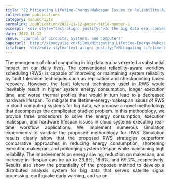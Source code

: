 ```yaml
---
title: "22.Mitigating Lifetime-Energy-Makespan Issues in Reliability-Aware Workflow Scheduling for Big Data"
collection: publications
category: manuscripts
permalink: /publication/2022-11-12-paper-title-number-1
excerpt: '<div style="text-align: justify;">In the big data era, conventional RWS in cloud computing has issues. We propose a new methodology. Simulations show our RWS strategies are superior and the method has potential for big data systems.</div>'
date: 2022-11-12
venue: 'Journal of Circuits, Systems, and Computers'
paperurl: 'http://xiongyujie.cn/files/Mitigating_Lifetime-Energy-Makespan_Issues_in_Reliability-Aware_Workflow_Scheduling_for_Big_Data.pdf'
citation: '<br/><div style="text-align: justify;">Mitigating Lifetime-Energy-Makespan Issues in Reliability-Aware Workflow Scheduling for Big Data, Y.-J. Xiong*, S.-Y. Cheng and B. Chen, Journal of Circuits, Systems and Computers, 2022, 31 (1): 2250012</div>'
---
```


<div style="text-align: justify;">The emergence of cloud computing in big data era has exerted a substantial impact on our daily lives. The conventional reliability-aware workflow scheduling (RWS) is capable of improving or maintaining system reliability by fault tolerance techniques such as replication and checkpointing based recovery. However, the fault tolerant techniques used in RWS would inevitably result in higher system energy consumption, longer execution time, and worse thermal profiles that would in turn lead to a decreased hardware lifespan. To mitigate the lifetime-energy-makespan issues of RWS in cloud computing systems for big data, we propose a novel methodology that decomposes the complicated studied problem. In this methodology, we provide three procedures to solve the energy consumption, execution makespan, and hardware lifespan issues in cloud systems executing real-time workflow applications. We implement numerous simulation experiments to validate the proposed methodology for RWS. Simulation results clearly show that the proposed RWS strategies outperform comparative approaches in reducing energy consumption, shortening execution makespan, and prolonging system lifespan while maintaining high reliability. The improvements on energy saving, reduction on makespan, and increase in lifespan can be up to 23.8%, 18.6%, and 69.2%, respectively. Results also show the potentiality of the proposed method to develop a distributed analysis system for big data that serves satellite signal processing, earthquake early warning, and so on.</div>

<br/>
